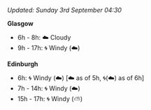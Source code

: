 *Updated: Sunday 3rd September 04:30*

**Glasgow**

* 6h - 8h: :cloud: Cloudy
* 9h - 17h: :cyclone: Windy (:cloud:)

**Edinburgh**

* 6h: :cyclone: Windy (:cloud:) [:cloud: as of 5h, :cyclone:(:cloud:) as of 6h]
* 7h - 14h: :cyclone: Windy (:cloud:)
* 15h - 17h: :cyclone: Windy (:partly_sunny:)
